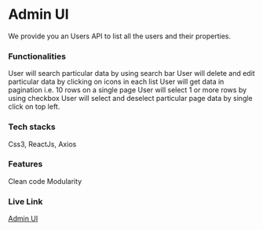 # Admin UI
We provide you an Users API to list all the users and their properties.


### Functionalities
User will search particular data by using search bar
User will delete and edit particular data by clicking on icons in each list
User will get data in pagination i.e. 10 rows on a single page
User will select 1 or more rows by using checkbox
User will select and deselect particular page data by single click on top left.


### Tech stacks
Css3, ReactJs, Axios


### Features
Clean code
Modularity

### Live Link
[Admin UI](https://arpit-admin-ui.netlify.app/)